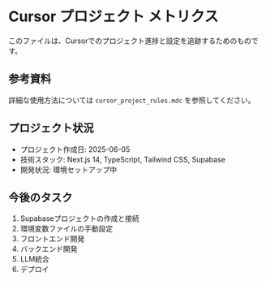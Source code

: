 # Cursor プロジェクト メトリクス

このファイルは、Cursorでのプロジェクト進捗と設定を追跡するためのものです。

## 参考資料
詳細な使用方法については `cursor_project_rules.mdc` を参照してください。

## プロジェクト状況
- プロジェクト作成日: 2025-06-05
- 技術スタック: Next.js 14, TypeScript, Tailwind CSS, Supabase
- 開発状況: 環境セットアップ中

## 今後のタスク
1. Supabaseプロジェクトの作成と接続
2. 環境変数ファイルの手動設定
3. フロントエンド開発
4. バックエンド開発
5. LLM統合
6. デプロイ 